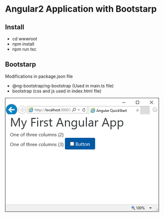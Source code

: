 # Angular2 Application with Bootstarp
## Install
* cd wwwroot
* npm install
* npm run tsc

## Bootstarp
Modifications in package.json file
* @ng-bootstrap/ng-bootstrap (Used in main.ts file)
* bootstrap (css and js used in index.html file)

![alt tag](Doc/Screenshot.png)